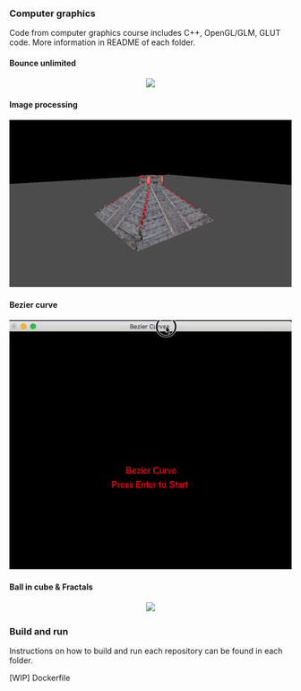 ### Computer graphics

Code from computer graphics course includes C++, OpenGL/GLM, GLUT code.
More information in README of each folder.

#### Bounce unlimited

<p align="center"><img src="https://raw.githubusercontent.com/MichalGallovic/Computer-Graphics/master/bounce_unlimited/assets/preview.gif"></p>

#### Image processing

<p align="center"><img src="https://raw.githubusercontent.com/MichalGallovic/Computer-Graphics/master/image_processing/assets/preview.png"></p>

#### Bezier curve

<p align="center"><img src="https://raw.githubusercontent.com/MichalGallovic/Computer-Graphics/master/bezier_curve/assets/preview.gif"></p>

#### Ball in cube & Fractals

<p align="center"><img src="https://raw.githubusercontent.com/MichalGallovic/Computer-Graphics/master/ball_in_a_cube/assets/preview.gif"></p>

### Build and run

Instructions on how to build and run each repository can be found in each folder.

[WIP] Dockerfile